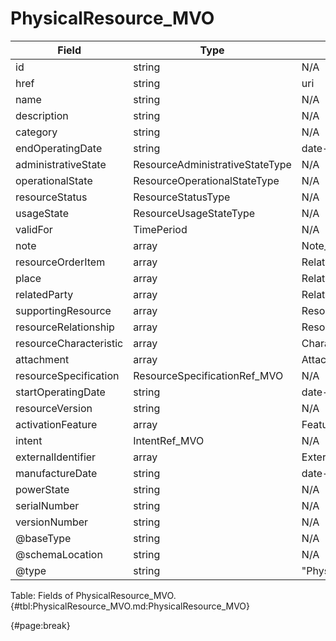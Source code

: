 <!--
    ATTENTION: This file was generated via gradle!
               Do NOT manually edit this file! Any such changes will be overwritten!
-->

# PhysicalResource_MVO

| Field | Type | Format | Required |
| ------- | ------- | ------- | --- |
| id | string | N/A | No |
| href | string | uri | No |
| name | string | N/A | No |
| description | string | N/A | No |
| category | string | N/A | No |
| endOperatingDate | string | date-time | No |
| administrativeState | ResourceAdministrativeStateType | N/A | No |
| operationalState | ResourceOperationalStateType | N/A | No |
| resourceStatus | ResourceStatusType | N/A | No |
| usageState | ResourceUsageStateType | N/A | No |
| validFor | TimePeriod | N/A | No |
| note | array | Note_MVO | No |
| resourceOrderItem | array | RelatedResourceOrderItem_MVO | No |
| place | array | RelatedPlaceRef_MVO | No |
| relatedParty | array | RelatedPartyRefOrPartyRoleRef_MVO | No |
| supportingResource | array | ResourceRefOrValue_MVO | No |
| resourceRelationship | array | ResourceRelationship_MVO | No |
| resourceCharacteristic | array | Characteristic_MVO | No |
| attachment | array | AttachmentOrDocumentRef | No |
| resourceSpecification | ResourceSpecificationRef_MVO | N/A | No |
| startOperatingDate | string | date-time | No |
| resourceVersion | string | N/A | No |
| activationFeature | array | Feature_MVO | No |
| intent | IntentRef_MVO | N/A | No |
| externalIdentifier | array | ExternalIdentifier_MVO | No |
| manufactureDate | string | date-time | No |
| powerState | string | N/A | No |
| serialNumber | string | N/A | No |
| versionNumber | string | N/A | No |
| @baseType | string | N/A | No |
| @schemaLocation | string | N/A | No |
| @type | string | "PhysicalResource" | Yes |

Table: Fields of PhysicalResource_MVO. {#tbl:PhysicalResource_MVO.md:PhysicalResource_MVO}

{#page:break}
